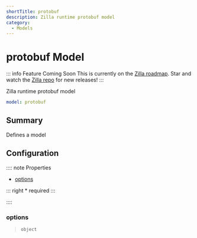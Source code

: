 ```yaml
---
shortTitle: protobuf
description: Zilla runtime protobuf model
category:
  - Models
---
```


# protobuf Model

::: info Feature Coming Soon <HopeIcon icon="fas fa-circle-right"/>
This is currently on the [Zilla roadmap](https://github.com/orgs/aklivity/projects/4). Star and watch the [Zilla repo](https://github.com/aklivity/zilla/releases) for new releases!
:::

Zilla runtime protobuf model

```yaml {1}
model: protobuf
```

## Summary

Defines a model

## Configuration

:::: note Properties

- [options](#options)

::: right
\* required
:::

::::

### options

> `object`
